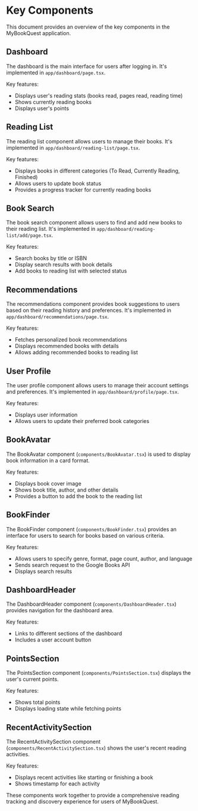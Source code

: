 # Key Components

This document provides an overview of the key components in the MyBookQuest application.

## Dashboard

The dashboard is the main interface for users after logging in. It's implemented in `app/dashboard/page.tsx`.

Key features:
- Displays user's reading stats (books read, pages read, reading time)
- Shows currently reading books
- Displays user's points

## Reading List

The reading list component allows users to manage their books. It's implemented in `app/dashboard/reading-list/page.tsx`.

Key features:
- Displays books in different categories (To Read, Currently Reading, Finished)
- Allows users to update book status
- Provides a progress tracker for currently reading books

## Book Search

The book search component allows users to find and add new books to their reading list. It's implemented in `app/dashboard/reading-list/add/page.tsx`.

Key features:
- Search books by title or ISBN
- Display search results with book details
- Add books to reading list with selected status

## Recommendations

The recommendations component provides book suggestions to users based on their reading history and preferences. It's implemented in `app/dashboard/recommendations/page.tsx`.

Key features:
- Fetches personalized book recommendations
- Displays recommended books with details
- Allows adding recommended books to reading list

## User Profile

The user profile component allows users to manage their account settings and preferences. It's implemented in `app/dashboard/profile/page.tsx`.

Key features:
- Displays user information
- Allows users to update their preferred book categories

## BookAvatar

The BookAvatar component (`components/BookAvatar.tsx`) is used to display book information in a card format.

Key features:
- Displays book cover image
- Shows book title, author, and other details
- Provides a button to add the book to the reading list

## BookFinder

The BookFinder component (`components/BookFinder.tsx`) provides an interface for users to search for books based on various criteria.

Key features:
- Allows users to specify genre, format, page count, author, and language
- Sends search request to the Google Books API
- Displays search results

## DashboardHeader

The DashboardHeader component (`components/DashboardHeader.tsx`) provides navigation for the dashboard area.

Key features:
- Links to different sections of the dashboard
- Includes a user account button

## PointsSection

The PointsSection component (`components/PointsSection.tsx`) displays the user's current points.

Key features:
- Shows total points
- Displays loading state while fetching points

## RecentActivitySection

The RecentActivitySection component (`components/RecentActivitySection.tsx`) shows the user's recent reading activities.

Key features:
- Displays recent activities like starting or finishing a book
- Shows timestamp for each activity

These components work together to provide a comprehensive reading tracking and discovery experience for users of MyBookQuest.
